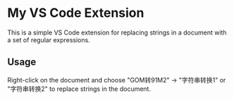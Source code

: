 # My VS Code Extension

This is a simple VS Code extension for replacing strings in a document with a set of regular expressions.

## Usage

Right-click on the document and choose "GOM转91M2" -> "字符串转换1" or "字符串转换2" to replace strings in the document.
